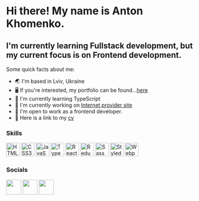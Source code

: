 Hi there! My name is Anton Khomenko.
========================================================================================================================================


I'm currently learning Fullstack development, but my current focus is on Frontend development.
--------------------------

Some quick facts about me:

* 🌏 I'm based in Lviv, Ukraine
* 🖥️ If you're interested, my portfolio can be found...<a target="_blank" rel="noreferrer" href='https://github.com/khomenk0code/the_best_on'>here</a>
* 🧠 I'm currently learning TypeScript
*  🚀  I'm currently working on <a target="_blank" rel="noreferrer" href='https://github.com/khomenk0code/the_best_on'>Internet provider site</a>
* 🤝 I'm open to work as a frontend developer.
* 📄 Here is a link to my <a target="_blank" rel="noreferrer" href='https://cv.djinni.co/40/3d88ec6debba1c6183bf2a3854ae99/Khomenko_Anton.pdf'>cv</a>

### Skills

<p align="left">
<a href="https://developer.mozilla.org/en-US/docs/Glossary/HTML5" target="_blank" rel="noreferrer"><img src="https://raw.githubusercontent.com/danielcranney/readme-generator/main/public/icons/skills/html5-colored.svg" width="36" height="36" alt="HTML5" /></a>
<a href="https://www.w3.org/TR/CSS/#css" target="_blank" rel="noreferrer"><img src="https://raw.githubusercontent.com/danielcranney/readme-generator/main/public/icons/skills/css3-colored.svg" width="36" height="36" alt="CSS3" /></a>
<a href="https://developer.mozilla.org/en-US/docs/Web/JavaScript" target="_blank" rel="noreferrer"><img src="https://raw.githubusercontent.com/danielcranney/readme-generator/main/public/icons/skills/javascript-colored.svg" width="36" height="36" alt="JavaScript" /></a>
<a href="https://www.typescriptlang.org/" target="_blank" rel="noreferrer"><img src="https://raw.githubusercontent.com/danielcranney/readme-generator/main/public/icons/skills/typescript-colored.svg" width="36" height="36" alt="TypeScript" /></a>
<a href="https://reactjs.org/" target="_blank" rel="noreferrer"><img src="https://raw.githubusercontent.com/danielcranney/readme-generator/main/public/icons/skills/react-colored.svg" width="36" height="36" alt="React" /></a>
<a href="https://redux.js.org/" target="_blank" rel="noreferrer"><img src="https://raw.githubusercontent.com/danielcranney/readme-generator/main/public/icons/skills/redux-colored.svg" width="36" height="36" alt="Redux" /></a>
<a href="https://sass-lang.com/" target="_blank" rel="noreferrer"><img src="https://raw.githubusercontent.com/danielcranney/readme-generator/main/public/icons/skills/sass-colored.svg" width="36" height="36" alt="Sass" /></a>
<a href="https://styled-components.com/" target="_blank" rel="noreferrer"><img src="https://camo.githubusercontent.com/1e328c6b68ff37c9e982f80e08e28ad553feed7389dab709fa90210521538226/68747470733a2f2f6d69726f2e6d656469756d2e636f6d2f6d61782f3438302f312a496f686e7732614f513545426768566f714b413756412e706e67" width="36" height="36" alt="Styled-components" /></a>
<a href="https://webpack.js.org/" target="_blank" rel="noreferrer"><img src="https://raw.githubusercontent.com/danielcranney/readme-generator/main/public/icons/skills/webpack-colored.svg" width="36" height="36" alt="Webpack" /></a>

### Socials

<p align="left"> <a href="https://www.linkedin.com/in/khomenko-dev/" target="_blank" rel="noreferrer">
<img src="https://raw.githubusercontent.com/danielcranney/readme-generator/main/public/icons/socials/linkedin.svg" 
width="40" 
height="40" 
/></a> <a href="https://t.me/kh0menk0" target="_blank" rel="noreferrer">
<img src="https://upload.wikimedia.org/wikipedia/commons/8/82/Telegram_logo.svg" 
width="40" 
height="40"
/></a>
<a href="https://www.instagram.com/khomenko.dev/" target="_blank" rel="noreferrer"><img src="https://raw.githubusercontent.com/danielcranney/readme-generator/main/public/icons/socials/instagram.svg" width="40" height="40" /></a></p>

